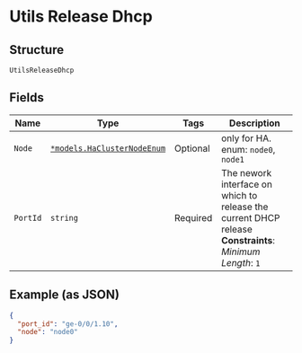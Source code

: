 
# Utils Release Dhcp

## Structure

`UtilsReleaseDhcp`

## Fields

| Name | Type | Tags | Description |
|  --- | --- | --- | --- |
| `Node` | [`*models.HaClusterNodeEnum`](../../doc/models/ha-cluster-node-enum.md) | Optional | only for HA. enum: `node0`, `node1` |
| `PortId` | `string` | Required | The nework interface on which to release the current DHCP release<br>**Constraints**: *Minimum Length*: `1` |

## Example (as JSON)

```json
{
  "port_id": "ge-0/0/1.10",
  "node": "node0"
}
```

